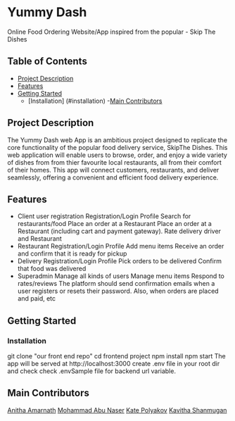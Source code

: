 # Yummy Dash

Online Food Ordering Website/App inspired from the popular - Skip The Dishes

## Table of Contents

- [Project Description](#project-descrption)
- [Features](#features)
- [Getting Started](#getting-started)
    - [Installation] (#installation)
 -[Main Contributors](#contributing)

## Project Description

The Yummy Dash web App is an ambitious project designed to
replicate the core functionality of the popular food delivery service, SkipThe Dishes.
This web application will enable users to browse, order, and enjoy a wide variety of dishes from
from thier favourite local restaurants, all from their comfort of their homes.
This app will connect customers, restaurants, and deliver seamlessly, offering a convenient
and efficient food delivery experience.

## Features

- Client user registration
  Registration/Login
  Profile
  Search for restaurants/food
  Place an order at a Restaurant
  Place an order at a Restaurant (including cart and payment gateway).
  Rate delivery driver and Restaurant
- Restaurant
  Registration/Login
  Profile
  Add menu items
  Receive an order and confirm that it is ready for pickup
- Delivery
  Registration/Login
  Profile
  Pick orders to be delivered
  Confirm that food was delivered
- Superadmin
  Manage all kinds of users
  Manage menu items
  Respond to rates/reviews
  The platform should send confirmation emails when a user registers or resets their password. Also, when orders are placed and paid, etc

## Getting Started

### Installation

git clone "our front end repo"
cd frontend project
npm install
npm start
The app will be served at http://localhost:3000
create .env file in your root dir and check check .envSample file for backend url variable.

## Main Contributors

[Anitha Amarnath](https://github.com/anithaamarnath)
[Mohammad Abu Naser](https://github.com/royalhouse)
[Kate Polyakov](https://github.com/KatePolyakov)
[Kavitha Shanmugan](https://github.com/kavithashanmugan)

